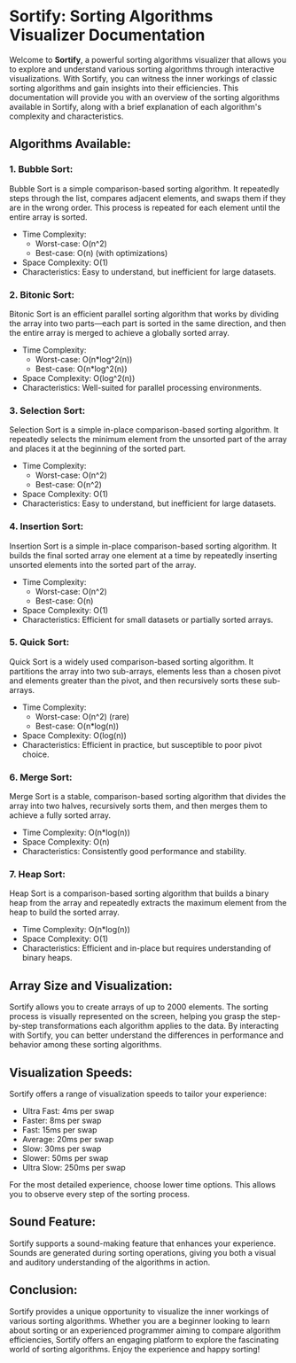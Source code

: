 # Sortify: Sorting Algorithms Visualizer Documentation

Welcome to **Sortify**, a powerful sorting algorithms visualizer that allows you to explore and understand various sorting algorithms through interactive visualizations. With Sortify, you can witness the inner workings of classic sorting algorithms and gain insights into their efficiencies. This documentation will provide you with an overview of the sorting algorithms available in Sortify, along with a brief explanation of each algorithm's complexity and characteristics.

## Algorithms Available:

### 1. Bubble Sort:

Bubble Sort is a simple comparison-based sorting algorithm. It repeatedly steps through the list, compares adjacent elements, and swaps them if they are in the wrong order. This process is repeated for each element until the entire array is sorted.

- Time Complexity:
  - Worst-case: O(n^2)
  - Best-case: O(n) (with optimizations)
- Space Complexity: O(1)
- Characteristics: Easy to understand, but inefficient for large datasets.

### 2. Bitonic Sort:

Bitonic Sort is an efficient parallel sorting algorithm that works by dividing the array into two parts—each part is sorted in the same direction, and then the entire array is merged to achieve a globally sorted array.

- Time Complexity:
  - Worst-case: O(n\*log^2(n))
  - Best-case: O(n\*log^2(n))
- Space Complexity: O(log^2(n))
- Characteristics: Well-suited for parallel processing environments.

### 3. Selection Sort:

Selection Sort is a simple in-place comparison-based sorting algorithm. It repeatedly selects the minimum element from the unsorted part of the array and places it at the beginning of the sorted part.

- Time Complexity:
  - Worst-case: O(n^2)
  - Best-case: O(n^2)
- Space Complexity: O(1)
- Characteristics: Easy to understand, but inefficient for large datasets.

### 4. Insertion Sort:

Insertion Sort is a simple in-place comparison-based sorting algorithm. It builds the final sorted array one element at a time by repeatedly inserting unsorted elements into the sorted part of the array.

- Time Complexity:
  - Worst-case: O(n^2)
  - Best-case: O(n)
- Space Complexity: O(1)
- Characteristics: Efficient for small datasets or partially sorted arrays.

### 5. Quick Sort:

Quick Sort is a widely used comparison-based sorting algorithm. It partitions the array into two sub-arrays, elements less than a chosen pivot and elements greater than the pivot, and then recursively sorts these sub-arrays.

- Time Complexity:
  - Worst-case: O(n^2) (rare)
  - Best-case: O(n\*log(n))
- Space Complexity: O(log(n))
- Characteristics: Efficient in practice, but susceptible to poor pivot choice.

### 6. Merge Sort:

Merge Sort is a stable, comparison-based sorting algorithm that divides the array into two halves, recursively sorts them, and then merges them to achieve a fully sorted array.

- Time Complexity: O(n\*log(n))
- Space Complexity: O(n)
- Characteristics: Consistently good performance and stability.

### 7. Heap Sort:

Heap Sort is a comparison-based sorting algorithm that builds a binary heap from the array and repeatedly extracts the maximum element from the heap to build the sorted array.

- Time Complexity: O(n\*log(n))
- Space Complexity: O(1)
- Characteristics: Efficient and in-place but requires understanding of binary heaps.

## Array Size and Visualization:

Sortify allows you to create arrays of up to 2000 elements. The sorting process is visually represented on the screen, helping you grasp the step-by-step transformations each algorithm applies to the data. By interacting with Sortify, you can better understand the differences in performance and behavior among these sorting algorithms.

## Visualization Speeds:

Sortify offers a range of visualization speeds to tailor your experience:

- Ultra Fast: 4ms per swap
- Faster: 8ms per swap
- Fast: 15ms per swap
- Average: 20ms per swap
- Slow: 30ms per swap
- Slower: 50ms per swap
- Ultra Slow: 250ms per swap

For the most detailed experience, choose lower time options. This allows you to observe every step of the sorting process.

## Sound Feature:

Sortify supports a sound-making feature that enhances your experience. Sounds are generated during sorting operations, giving you both a visual and auditory understanding of the algorithms in action.

## Conclusion:

Sortify provides a unique opportunity to visualize the inner workings of various sorting algorithms. Whether you are a beginner looking to learn about sorting or an experienced programmer aiming to compare algorithm efficiencies, Sortify offers an engaging platform to explore the fascinating world of sorting algorithms. Enjoy the experience and happy sorting!
